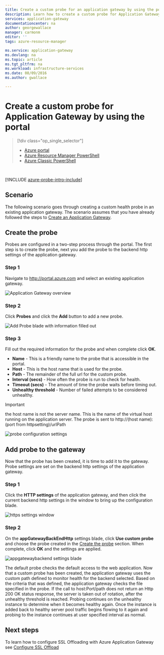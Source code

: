 ```yaml
---
title: Create a custom probe for an application gateway by using the portal | Microsoft Azure
description: Learn how to create a custom probe for Application Gateway by using the portal
services: application-gateway
documentationcenter: na
author: georgewallace
manager: carmonm
editor: ''
tags: azure-resource-manager

ms.service: application-gateway
ms.devlang: na
ms.topic: article
ms.tgt_pltfrm: na
ms.workload: infrastructure-services
ms.date: 08/09/2016
ms.author: gwallace

---
```

# Create a custom probe for Application Gateway by using the portal
> [!div class="op_single_selector"]
> * [Azure portal](application-gateway-create-probe-portal.md)
> * [Azure Resource Manager PowerShell](application-gateway-create-probe-ps.md)
> * [Azure Classic PowerShell](application-gateway-create-probe-classic-ps.md)
> 
> 

<BR>

[!INCLUDE [azure-probe-intro-include](../../includes/application-gateway-create-probe-intro-include.md)]

## Scenario
The following scenario goes through creating a custom health probe in an existing application gateway.
The scenario assumes that you have already followed the steps to [Create an Application Gateway](application-gateway-create-gateway-portal.md).

## <a name="createprobe"></a>Create the probe
Probes are configured in a two-step process through the portal. The first step is to create the probe, next you add the probe to the backend http settings of the application gateway.

### Step 1
Navigate to http://portal.azure.com and select an existing application gateway.

![Application Gateway overview][1]

### Step 2
Click **Probes** and click the **Add** button to add a new probe.

![Add Probe blade with information filled out][2]

### Step 3
Fill out the required information for the probe and when complete click **OK**.

* **Name** - This is a friendly name to the probe that is accessible in the portal.
* **Host** - This is the host name that is used for the probe.
* **Path** - The remainder of the full url for the custom probe.
* **Interval (secs)** - How often the probe is run to check for health.
* **Timeout (secs)** - The amount of time the probe waits before timing out.
* **Unhealthy threshold** - Number of failed attempts to be considered unhealthy.

> [!IMPORTANT]
> the host name is not the server name. This is the name of the virtual host running on the application server. The probe is sent to http://(host name):(port from httpsetting)/urlPath
> 
> 

![probe configuration settings][3]

## Add probe to the gateway
Now that the probe has been created, it is time to add it to the gateway. Probe settings are set on the backend http settings of the application gateway.

### Step 1
Click the **HTTP settings** of the application gateway, and then click the current backend http settings in the window to bring up the configuration blade.

![https settings window][4]

### Step 2
On the **appGatewayBackEndHttp** settings blade, click **Use custom probe** and choose the probe created in the [Create the probe](#createprobe) section.
When complete, click **OK** and the settings are applied.

![appgatewaybackend settings blade][5]

The default probe checks the default access to the web application. Now that a custom probe has been created, the application gateway uses the custom path defined to monitor health for the backend selected. Based on the criteria that was defined, the application gateway checks the file
specified in the probe. If the call to host:Port/path does not return an Http 200 OK status response, the server is taken out of rotation, after the unhealthy threshold is reached. Probing continues on the unhealthy instance to determine when it becomes healthy again. Once the instance is added back to healthy server pool traffic begins flowing to it again and probing to the instance continues at user specified interval as normal.

## Next steps
To learn how to configure SSL Offloading with Azure Application Gateway see [Configure SSL Offload](application-gateway-ssl-portal.md)

[1]: ./media/application-gateway-create-probe-portal/figure1.png
[2]: ./media/application-gateway-create-probe-portal/figure2.png
[3]: ./media/application-gateway-create-probe-portal/figure3.png
[4]: ./media/application-gateway-create-probe-portal/figure4.png
[5]: ./media/application-gateway-create-probe-portal/figure5.png